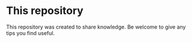 # This repository

This repository was created to share knowledge. Be welcome to give any tips you find useful.
